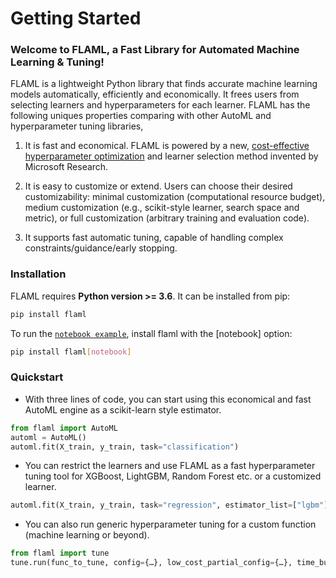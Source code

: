 # Getting Started

### Welcome to FLAML, a Fast Library for Automated Machine Learning & Tuning!
FLAML is a lightweight Python library that finds accurate machine
learning models automatically, efficiently and economically. It frees users from selecting learners and hyperparameters for each learner. FLAML has the following uniques properties comparing with other AutoML and hyperparameter tuning libraries,

1. It is fast and economical. FLAML is powered by a new, [cost-effective
hyperparameter optimization](https://github.com/microsoft/FLAML/tree/main/flaml/tune)
and learner selection method invented by Microsoft Research.

2. It is easy to customize or extend. Users can choose their desired customizability: minimal customization (computational resource budget), medium customization (e.g., scikit-style learner, search space and metric), or full customization (arbitrary training and evaluation code).

3. It supports fast automatic tuning, capable of handling complex constraints/guidance/early stopping.

### Installation

FLAML requires **Python version >= 3.6**. It can be installed from pip:

```bash
pip install flaml
```

To run the [`notebook example`](https://github.com/microsoft/FLAML/tree/main/notebook),
install flaml with the [notebook] option:

```bash
pip install flaml[notebook]
```

### Quickstart
* With three lines of code, you can start using this economical and fast
AutoML engine as a scikit-learn style estimator.

```python
from flaml import AutoML
automl = AutoML()
automl.fit(X_train, y_train, task="classification")
```

* You can restrict the learners and use FLAML as a fast hyperparameter tuning
tool for XGBoost, LightGBM, Random Forest etc. or a customized learner.

```python
automl.fit(X_train, y_train, task="regression", estimator_list=["lgbm"])
```

* You can also run generic hyperparameter tuning for a custom function (machine learning or beyond).

```python
from flaml import tune
tune.run(func_to_tune, config={…}, low_cost_partial_config={…}, time_budget_s=3600)
```
